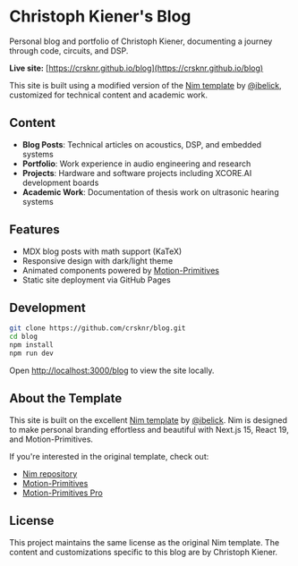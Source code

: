 # Christoph Kiener's Blog

Personal blog and portfolio of Christoph Kiener, documenting a journey through code, circuits, and DSP.

**Live site:** [https://crsknr.github.io/blog](https://crsknr.github.io/blog)

This site is built using a modified version of the [Nim template](https://github.com/ibelick/nim) by [@ibelick](https://github.com/ibelick), customized for technical content and academic work.

## Content

- **Blog Posts**: Technical articles on acoustics, DSP, and embedded systems
- **Portfolio**: Work experience in audio engineering and research
- **Projects**: Hardware and software projects including XCORE.AI development boards
- **Academic Work**: Documentation of thesis work on ultrasonic hearing systems

## Features

- MDX blog posts with math support (KaTeX)
- Responsive design with dark/light theme
- Animated components powered by [Motion-Primitives](https://motion-primitives.com)
- Static site deployment via GitHub Pages

## Development

```bash
git clone https://github.com/crsknr/blog.git
cd blog
npm install
npm run dev
```

Open [http://localhost:3000/blog](http://localhost:3000/blog) to view the site locally.

## About the Template

This site is built on the excellent [Nim template](https://github.com/ibelick/nim) by [@ibelick](https://github.com/ibelick). Nim is designed to make personal branding effortless and beautiful with Next.js 15, React 19, and Motion-Primitives.

If you're interested in the original template, check out:

- [Nim repository](https://github.com/ibelick/nim)
- [Motion-Primitives](https://motion-primitives.com)
- [Motion-Primitives Pro](https://pro.motion-primitives.com)

## License

This project maintains the same license as the original Nim template. The content and customizations specific to this blog are by Christoph Kiener.
